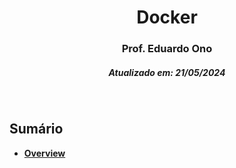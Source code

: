 <h1 align="center">Docker</h1>
<h3 align="center">Prof. Eduardo Ono</h3>
<h5 align="center">Atualizado em: 21/05/2024</h5>

&nbsp;

## Sumário

* [__Overview__](./overview.md)

&nbsp;
